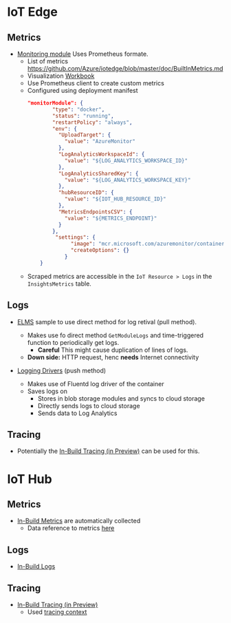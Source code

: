 # IoT Edge

## Metrics

- [Monitoring module](https://docs.microsoft.com/en-us/azure/iot-edge/how-to-collect-and-transport-metrics?view=iotedge-2020-11)
  Uses Prometheus formate.
  - List of metrics https://github.com/Azure/iotedge/blob/master/doc/BuiltInMetrics.md
  - Visualization [Workbook](https://docs.microsoft.com/en-us/azure/iot-edge/how-to-explore-curated-visualizations?view=iotedge-2020-11&tabs=devices%2Cmessaging)
  - Use Prometheus client to create custom metrics
  - Configured using deployment manifest
    ```json
    "monitorModule": {
            "type": "docker",
            "status": "running",
            "restartPolicy": "always",
            "env": {
              "UploadTarget": {
                "value": "AzureMonitor"
              },
              "LogAnalyticsWorkspaceId": {
                "value": "${LOG_ANALYTICS_WORKSPACE_ID}"
              },
              "LogAnalyticsSharedKey": {
                "value": "${LOG_ANALYTICS_WORKSPACE_KEY}"
              },
              "hubResourceID": {
                "value": "${IOT_HUB_RESOURCE_ID}"
              },
              "MetricsEndpointsCSV": {
                "value": "${METRICS_ENDPOINT}"
              }
            },
             "settings": {
                  "image": "mcr.microsoft.com/azuremonitor/containerinsights/ciprod:iot-0.1.3.3",
                  "createOptions": {}
                }
        }
    ```
  - Scraped metrics are accessible in the `IoT Resource > Logs` in the `InsightsMetrics` table.

## Logs

- [ELMS](https://docs.microsoft.com/en-us/azure/iot-edge/how-to-retrieve-iot-edge-logs?view=iotedge-2020-11) sample to use direct method for log retival (pull method).
  - Makes use fo direct method `GetModuleLogs` and time-triggered function to periodically get logs.
    - **Careful** This might cause duplication of lines of logs.
  - **Down side:** HTTP request, henc **needs** Internet connectivity

- [Logging Drivers](https://github.com/suneetnangia/iot-edge-logging-fluentd) (push method)
  - Makes use of Fluentd log driver of the container
  - Saves logs on
    - Stores in blob storage modules and syncs to cloud storage
    - Directly sends logs to cloud storage
    - Sends data to Log Analytics


## Tracing

- Potentially the [In-Build Tracing (in Preview)](https://docs.microsoft.com/en-us/azure/iot-hub/iot-hub-distributed-tracing) can be used for this.

# IoT Hub

## Metrics

- [In-Build Metrics](https://docs.microsoft.com/en-us/azure/iot-hub/monitor-iot-hub) are automatically collected
  - Data reference to metrics [here](https://docs.microsoft.com/en-us/azure/iot-hub/monitor-iot-hub-reference)

## Logs

- [In-Build Logs](https://docs.microsoft.com/en-us/azure/iot-hub/monitor-iot-hub#collection-and-routing)

## Tracing

- [In-Build Tracing (in Preview)](https://docs.microsoft.com/en-us/azure/iot-hub/iot-hub-distributed-tracing)
  - Used [tracing context](https://github.com/w3c/trace-context)
